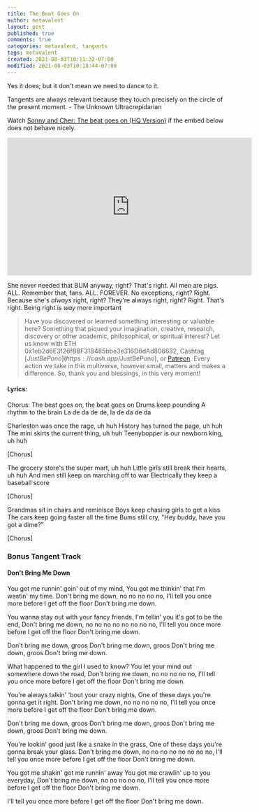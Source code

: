 ```yaml
---
title: The Beat Goes On
author: metavalent
layout: post
published: true
comments: true
categories: metavalent, tangents
tags: metavalent
created: 2021-08-03T10:11:32-07:00
modified: 2021-08-03T10:18:44-07:00
---
```


Yes it does; but it don't mean we need to dance to it.

Tangents are always relevant because they touch precisely on the circle of the present moment. - The Unknown Ultracrepidarian

Watch [Sonny and Cher: The beat goes on (HQ Version)](hhttps://youtu.be/bS3O5zg290k) if the embed below does not behave nicely. 

<div class="embed-container"><iframe width="560" height="315" src="https://www.youtube.com/embed/bS3O5zg290k" title="YouTube video player" frameborder="0" allow="accelerometer; autoplay; clipboard-write; encrypted-media; gyroscope; picture-in-picture" allowfullscreen></iframe></div>

She never needed that BUM anyway, right? That's right. All men are pigs. ALL. Remember that, fans. ALL. FOREVER. No exceptions, right? Right. Because she's *always* right, right? They're always right, right? Right. That's right. Being right is *way* more important 

> Have you discovered or learned something interesting or valuable here? Something that piqued your imagination, creative, research, discovery or other academic, philosophical, or spiritual interest? Let us know with ETH 0x1eb2d6E3f26fBBF31B485bbe3e316D6dAd806632, Cashtag [$JustBePono](https://cash.app/$JustBePono), or [Patreon](https://patreon.com/metavalent). Every action we take in this multiverse, however small, matters and makes a difference. So, thank you and blessings, in this very moment! 

#### Lyrics:

Chorus:
The beat goes on, the beat goes on
Drums keep pounding
A rhythm to the brain
La de da de de, la de da de da

Charleston was once the rage, uh huh
History has turned the page, uh huh
The mini skirts the current thing, uh huh
Teenybopper is our newborn king, uh huh

[Chorus]

The grocery store's the super mart, uh huh
Little girls still break their hearts, uh huh
And men still keep on marching off to war
Electrically they keep a baseball score

[Chorus]

Grandmas sit in chairs and reminisce
Boys keep chasing girls to get a kiss
The cars keep going faster all the time
Bums still cry, "Hey buddy,
have you got a dime?"

[Chorus]

### Bonus Tangent Track

#### Don't Bring Me Down

You got me runnin' goin' out of my mind,
You got me thinkin' that I'm wastin' my time.
Don't bring me down, no no no no no,
I'll tell you once more before I get off the floor
Don't bring me down.

You wanna stay out with your fancy friends.
I'm tellin' you it's got to be the end,
Don't bring me down, no no no no no no no no,
I'll tell you once more before I get off the floor
Don't bring me down.

Don't bring me down, groos
Don't bring me down, groos
Don't bring me down, groos
Don't bring me down.

What happened to the girl I used to know?
You let your mind out somewhere down the road,
Don't bring me down, no no no no no,
I'll tell you once more before I get off the floor
Don't bring me down.

You're always talkin' 'bout your crazy nights,
One of these days you're gonna get it right.
Don't bring me down, no no no no no,
I'll tell you once more before I get off the floor
Don't bring me down.

Don't bring me down, groos
Don't bring me down, groos
Don't bring me down, groos
Don't bring me down.

You're lookin' good just like a snake in the grass,
One of these days you're gonna break your glass.
Don't bring me down, no no no no no no no no,
I'll tell you once more before I get off the floor
Don't bring me down.

You got me shakin' got me runnin' away
You got me crawlin' up to you everyday,
Don't bring me down, no no no no no,
I'll tell you once more before I get off the floor
Don't bring me down.

I'll tell you once more before I get off the floor
Don't bring me down.

